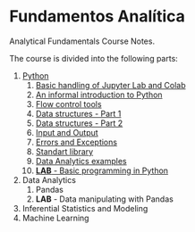 # Fundamentos Analítica

Analytical Fundamentals Course Notes.

The course is divided into the following parts:

1. [Python](Python/)
   1. [Basic handling of Jupyter Lab and Colab](Python/E1%20-%20Jupyter%20y%20Colab.md)
   2. [An informal introduction to Python](Python/E2%20-%20Python%20Introduction.md)
   3. [Flow control tools](Python/E3%20-%20Flow%20control.md)
   4. [Data structures - Part 1](Python/E4%20-%20Data%20structures%20P1.md)
   5. [Data structures - Part 2](Python/E5%20-%20Data%20structures%20P2.md)
   6. [Input and Output](Python/E6%20-%20Input%20and%20Output)
   7. [Errors and Exceptions](Python/E7%20-%20Errors%20and%20Exceptions.md)
   8. [Standart library](Python/E8%20-%20Standart%20Library.md)
   9. [Data Analytics examples](Python/E9.ipynb)
   10. [**LAB** - Basic programming in Python](https://github.com/classroom-fundamentos-de-analitica/lab---python-basico-sebasnop)
2. Data Analytics
   1. Pandas
   2. **LAB** - Data manipulating with Pandas
3. Inferential Statistics and Modeling
4. Machine Learning
